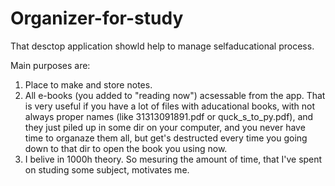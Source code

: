 # Organizer-for-study

That desctop application showld help to manage selfaducational process.

Main purposes are:
1. Place to make and store notes.
2. All e-books (you added to "reading now") acsessable from the app. That is very useful if you have a lot of files with aducational books, with not always proper names 
(like 31313091891.pdf or quck_s_to_py.pdf), and they just piled up in some dir on your computer, and you never have time to organaze them all, but get's destructed every time you
going down to that dir to open the book you using now.
3. I belive in 1000h theory. So mesuring the amount of time, that I've spent on studing some subject, motivates me.
